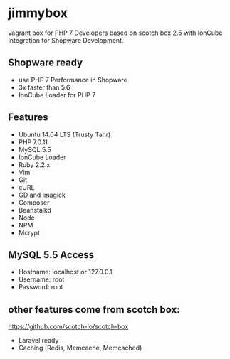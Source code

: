 # jimmybox
vagrant box for PHP 7 Developers based on scotch box 2.5 with IonCube Integration for Shopware Development.

## Shopware ready
- use PHP 7 Performance in Shopware
- 3x faster than 5.6
- IonCube Loader for PHP 7

## Features
- Ubuntu 14.04 LTS (Trusty Tahr)
- PHP 7.0.11
- MySQL 5.5
- IonCube Loader
- Ruby 2.2.x
- Vim
- Git
- cURL
- GD and Imagick
- Composer
- Beanstalkd
- Node
- NPM
- Mcrypt

## MySQL 5.5 Access

- Hostname: localhost or 127.0.0.1
- Username: root
- Password: root

## other features come from scotch box:
https://github.com/scotch-io/scotch-box

- Laravel ready
- Caching (Redis, Memcache, Memcached)